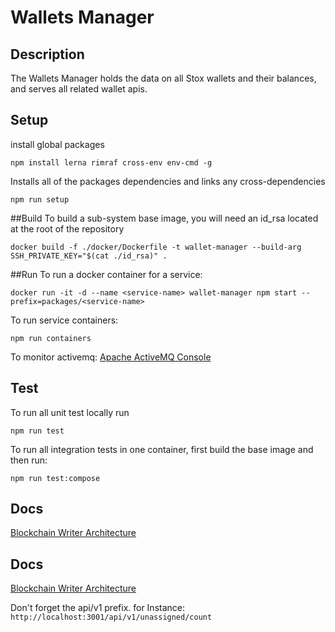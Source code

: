# Wallets Manager

## Description
The Wallets Manager holds the data on all Stox wallets and their balances, and serves all related wallet apis.


## Setup
install global packages
```
npm install lerna rimraf cross-env env-cmd -g
```
Installs all of the packages dependencies and links any cross-dependencies
```
npm run setup
```

##Build
To build a sub-system base image, you will need an id_rsa located at the root of the repository
```
docker build -f ./docker/Dockerfile -t wallet-manager --build-arg SSH_PRIVATE_KEY="$(cat ./id_rsa)" .
```

##Run
To run a docker container for a service:
```
docker run -it -d --name <service-name> wallet-manager npm start --prefix=packages/<service-name>
```
To run service containers:
```
npm run containers
```
To monitor activemq: [Apache ActiveMQ Console](http://localhost:8161)


## Test
To run all unit test locally run

```
npm run test 
```

To run all integration tests in one container, first build the base image and then run:
```
npm run test:compose
```

## Docs
[Blockchain Writer Architecture](https://docs.google.com/document/d/1eXrxDFgjDl-2No22om8vesqGhU7iGtw8iDSuN3VoHJ4/edit#heading=h.jsy3plhn9pv8)

## Docs
[Blockchain Writer Architecture](https://docs.google.com/document/d/1eXrxDFgjDl-2No22om8vesqGhU7iGtw8iDSuN3VoHJ4/edit#heading=h.jsy3plhn9pv8)


Don't forget the api/v1 prefix. for Instance:
`http://localhost:3001/api/v1/unassigned/count`
